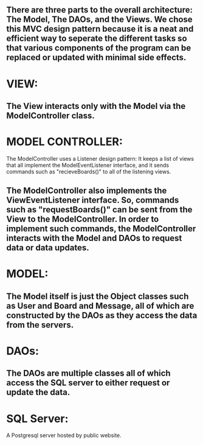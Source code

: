 There are three parts to the overall architecture: The Model, The DAOs, and the Views. We chose this MVC design pattern because it is a neat and efficient way to seperate the different tasks so that various components of the program can be replaced or updated with minimal side effects.
-----
# VIEW:
The View interacts only with the Model via the ModelController class. 
-----
# MODEL CONTROLLER:
The ModelController uses a Listener design pattern: It keeps a list of views that all implement the ModelEventListener interface, and it sends commands such as "recieveBoards()" to all of the listening views.

The ModelController also implements the ViewEventListener interface. So, commands such as "requestBoards()" can be sent from the View to the ModelController. In order to implement such commands, the ModelController interacts with the Model and DAOs to request data or data updates.
-----
# MODEL:
The Model itself is just the Object classes such as User and Board and Message, all of which are constructed by the DAOs as they access the data from the servers.
-----
# DAOs:
The DAOs are multiple classes all of which access the SQL server to either request or update the data.
-----
# SQL Server:
A Postgresql server hosted by public website.
